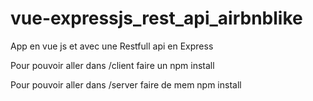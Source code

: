 # vue-expressjs_rest_api_airbnblike
App en vue js et avec une Restfull api en Express 


Pour pouvoir aller dans /client faire un
npm install

Pour pouvoir aller dans /server faire de mem
npm install